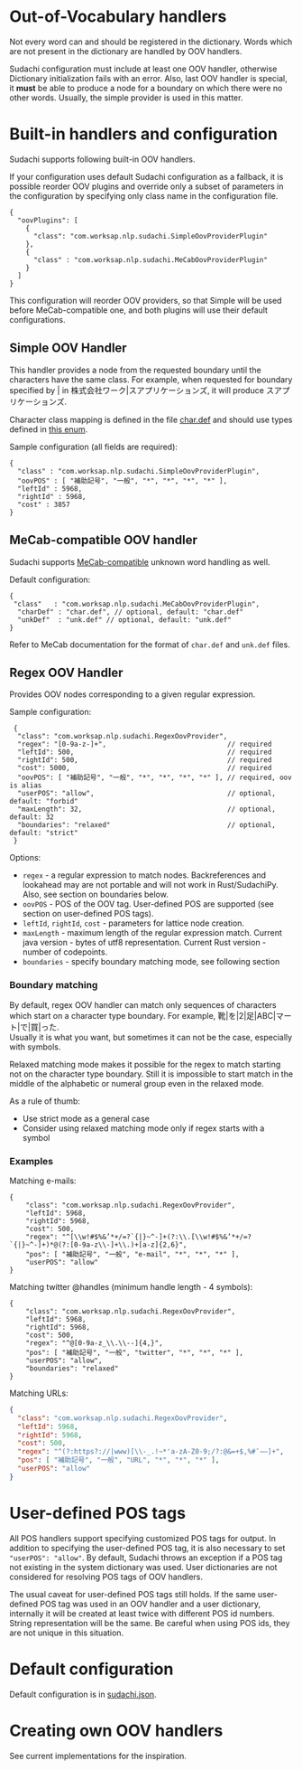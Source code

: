 # Out-of-Vocabulary handlers

Not every word can and should be registered in the dictionary.
Words which are not present in the dictionary are handled by OOV handlers.

Sudachi configuration must include at least one OOV handler, otherwise Dictionary initialization fails with an error.
Also, last OOV handler is special, it **must** be able to produce a node for a boundary on which there were no other words.
Usually, the simple provider is used in this matter.

# Built-in handlers and configuration

Sudachi supports following built-in OOV handlers.

If your configuration uses default Sudachi configuration as a fallback, it is possible reorder OOV plugins
and override only a subset of parameters in the configuration by specifying only class name in the configuration file.

```json5
{
  "oovPlugins": [
    {
      "class": "com.worksap.nlp.sudachi.SimpleOovProviderPlugin"
    },
    { 
      "class" : "com.worksap.nlp.sudachi.MeCabOovProviderPlugin"
    }
  ]
}
```

This configuration will reorder OOV providers, so that Simple will be used before MeCab-compatible one,
and both plugins will use their default configurations.

## Simple OOV Handler

This handler provides a node from the requested boundary until the characters have the same class.
For example, when requested for boundary specified by | in 株式会社ワーク|スアプリケーションズ, it will produce スアプリケーションズ.

Character class mapping is defined in the file [char.def](https://github.com/WorksApplications/Sudachi/blob/develop/src/main/resources/char.def)
and should use types defined in [this enum](https://github.com/WorksApplications/Sudachi/blob/develop/src/main/java/com/worksap/nlp/sudachi/dictionary/CategoryType.java).

Sample configuration (all fields are required):

```json5
{ 
  "class" : "com.worksap.nlp.sudachi.SimpleOovProviderPlugin",
  "oovPOS" : [ "補助記号", "一般", "*", "*", "*", "*" ], 
  "leftId" : 5968,
  "rightId" : 5968,
  "cost" : 3857
}
```

## MeCab-compatible OOV handler
Sudachi supports [MeCab-compatible](https://taku910.github.io/mecab/unk.html) unknown word handling as well.

Default configuration:
```json5
{
 "class"   : "com.worksap.nlp.sudachi.MeCabOovProviderPlugin",
  "charDef" : "char.def", // optional, default: "char.def"
  "unkDef"  : "unk.def" // optional, default: "unk.def"
}
```

Refer to MeCab documentation for the format of `char.def` and `unk.def` files.

## Regex OOV Handler

Provides OOV nodes corresponding to a given regular expression.

Sample configuration:
```json5
 {
  "class": "com.worksap.nlp.sudachi.RegexOovProvider",
  "regex": "[0-9a-z-]+",                              // required   
  "leftId": 500,                                      // required
  "rightId": 500,                                     // required
  "cost": 5000,                                       // required
  "oovPOS": [ "補助記号", "一般", "*", "*", "*", "*" ], // required, oov is alias
  "userPOS": "allow",                                 // optional, default: "forbid"   
  "maxLength": 32,                                    // optional, default: 32
  "boundaries": "relaxed"                             // optional, default: "strict"
 }
```

Options:

* `regex` - a regular expression to match nodes. Backreferences and lookahead may are not portable and will not work in Rust/SudachiPy. Also, see section on boundaries below.
* `oovPOS` - POS of the OOV tag. User-defined POS are supported (see section on user-defined POS tags).
* `leftId`, `rightId`, `cost` - parameters for lattice node creation.
* `maxLength` - maximum length of the regular expression match. Current java version - bytes of utf8 representation. Current Rust version - number of codepoints.
* `boundaries` - specify boundary matching mode, see following section

### Boundary matching

By default, regex OOV handler can match only sequences of characters which start on a character type boundary.
For example, 靴|を|2|足|ABC|マート|で|買|った.  
Usually it is what you want, but sometimes it can not be the case, especially with symbols.

Relaxed matching mode makes it possible for the regex to match starting not on the character type boundary.
Still it is impossible to start match in the middle of the alphabetic or numeral group even in the relaxed mode.

As a rule of thumb:
* Use strict mode as a general case
* Consider using relaxed matching mode only if regex starts with a symbol


### Examples

Matching e-mails:
```json5
{
    "class": "com.worksap.nlp.sudachi.RegexOovProvider",    
    "leftId": 5968,
    "rightId": 5968,
    "cost": 500,
    "regex": "^[\\w!#$%&’*+/=?`{|}~^-]+(?:\\.[\\w!#$%&’*+/=?`{|}~^-]+)*@(?:[0-9a-z\\-]+\\.)+[a-z]{2,6}",
    "pos": [ "補助記号", "一般", "e-mail", "*", "*", "*" ],
    "userPOS": "allow"
}
```

Matching twitter @handles (minimum handle length - 4 symbols):
```json5
{
    "class": "com.worksap.nlp.sudachi.RegexOovProvider",
    "leftId": 5968,
    "rightId": 5968,
    "cost": 500,
    "regex": "^@[0-9a-z_\\.\\-‐]{4,}",
    "pos": [ "補助記号", "一般", "twitter", "*", "*", "*" ],
    "userPOS": "allow",
    "boundaries": "relaxed"
}
```

Matching URLs:
```json
{
  "class": "com.worksap.nlp.sudachi.RegexOovProvider",
  "leftId": 5968,
  "rightId": 5968,
  "cost": 500,
  "regex": "^(?:https?://|www)[\\-_.!~*'a-zA-Z0-9;/?:@&=+$,%#¯−―]+",
  "pos": [ "補助記号", "一般", "URL", "*", "*", "*" ],
  "userPOS": "allow"
}
```


# User-defined POS tags

All POS handlers support specifying customized POS tags for output.
In addition to specifying the user-defined POS tag, it is also necessary to set `"userPOS": "allow"`.
By default, Sudachi throws an exception if a POS tag not existing in the system dictionary was used.
User dictionaries are not considered for resolving POS tags of OOV handlers.

The usual caveat for user-defined POS tags still holds.
If the same user-defined POS tag was used in an OOV handler and a user dictionary, internally it will be created
at least twice with different POS id numbers.
String representation will be the same.
Be careful when using POS ids, they are not unique in this situation.

# Default configuration

Default configuration is in [sudachi.json](https://github.com/WorksApplications/Sudachi/blob/develop/src/main/resources/sudachi.json).

# Creating own OOV handlers

See current implementations for the inspiration.
